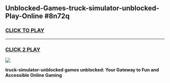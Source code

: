
## Unblocked-Games-truck-simulator-unblocked-Play-Online #8n72q
<h3>
<a href="https://news.freeplayer.one?title=truck-simulator-unblocked&ref=3">CLICK TO PLAY</a></h3>
<hr>

<h3>
<a href="https://news.freeplayer.one?title=truck-simulator-unblocked&ref=3">CLICK 2 PLAY</a>
  
</h3>

<a href="https://news.freeplayer.one?title=truck-simulator-unblocked&ref=3"><img src="https://clearcache.store/games.png"></a>


**truck-simulator-unblocked games unblocked: Your Gateway to Fun and Accessible Online Gaming**

